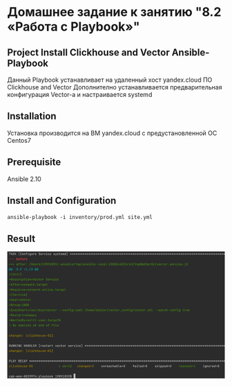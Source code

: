 # Домашнее задание к занятию "8.2 «Работа с Playbook»"

## Project Install Clickhouse and Veсtor Ansible-Playbook

Данный Playbook устанавливает на удаленный хост yandex.cloud ПО Clickhouse and Veсtor
Дополнително устанавливается предварительная конфигурация Vector-a и настраивается systemd

## Installation
Установка производится на ВМ yandex.cloud с предустановленной ОС Centos7

## Prerequisite
Ansible 2.10

## Install and Configuration
```
ansible-playbook -i inventory/prod.yml site.yml
```
## Result

![img_1.png](img_1.png)

